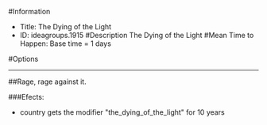 #Information
 - Title: The Dying of the Light
 - ID: ideagroups.1915
#Description
The Dying of the Light
#Mean Time to Happen:
Base time = 1 days

#Options

___
##Rage, rage against it.

###Efects:<ul><li>country gets the modifier "the_dying_of_the_light" for 10 years</li></ul>
